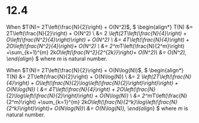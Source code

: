 # 12.4

When $T(N)= 2T\left(\frac{N}{2}\right) + O(N^2)$,
$
\begin{align*}
T(N) &= 2T\left(\frac{N}{2}\right) + O(N^2) \\
     &= 2 *\left(2T\left(\frac{N}{4}\right) + O\left(\frac{N^2}{4}\right)\right) + O(N^2) \\
     &= 4T\left(\frac{N}{4}\right) + 2O\left(\frac{N^2}{4}\right)+ O(N^2) \\
     &= 2^m*T\left(\frac{N}{2^m}\right) +\sum_{k=1}^{m} 2k*O\left(\frac{N^2}{2^{2k}}\right)+ O(N^2)\\
     &= O(N^2),
\end{align*}
$
where $m$ is natural number.

When $T(N)= 2T\left(\frac{N}{2}\right) + O(N\log(N))$,
$
\begin{align*}
T(N) &= 2T\left(\frac{N}{2}\right) + O(N\log(N)) \\
     &= 2 *\left(2T\left(\frac{N}{4}\right) + O\left(\frac{N}{2}\log\left(\frac{N}{2}\right)\right)\right) + O(N\log(N)) \\
     &= 4T\left(\frac{N}{4}\right) + 2O\left(\frac{N}{2}\log\left(\frac{N}{2}\right)\right) + O(N\log(N)) \\
     &= 2^m*T\left(\frac{N}{2^m}\right) +\sum_{k=1}^{m} 2k*O\left(\frac{N}{2^k}\log\left(\frac{N}{2^k}\right)\right)+ O(N\log(N))\\
     &= O(N\log(N)),
\end{align*}
$
where $m$ is natural number.